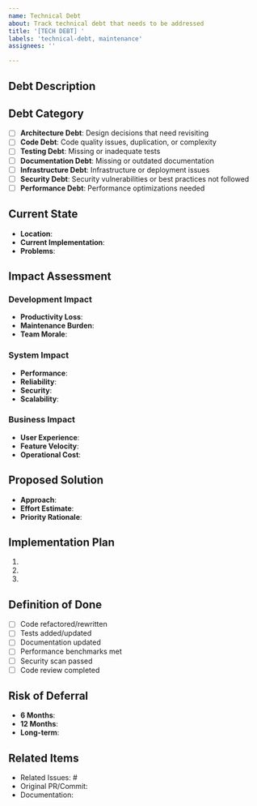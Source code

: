 ```yaml
---
name: Technical Debt
about: Track technical debt that needs to be addressed
title: '[TECH DEBT] '
labels: 'technical-debt, maintenance'
assignees: ''

---
```


## Debt Description
<!-- Describe the technical debt and how it was incurred -->

## Debt Category
<!-- Check the applicable category -->
- [ ] **Architecture Debt**: Design decisions that need revisiting
- [ ] **Code Debt**: Code quality issues, duplication, or complexity
- [ ] **Testing Debt**: Missing or inadequate tests
- [ ] **Documentation Debt**: Missing or outdated documentation
- [ ] **Infrastructure Debt**: Infrastructure or deployment issues
- [ ] **Security Debt**: Security vulnerabilities or best practices not followed
- [ ] **Performance Debt**: Performance optimizations needed

## Current State
<!-- Describe the current implementation and its problems -->
- **Location**: <!-- Service/component/file affected -->
- **Current Implementation**: 
- **Problems**: 

## Impact Assessment
### Development Impact
- **Productivity Loss**: <!-- How much does this slow down development? -->
- **Maintenance Burden**: <!-- Time spent working around this issue -->
- **Team Morale**: <!-- Does this frustrate developers? -->

### System Impact
- **Performance**: <!-- Any performance implications? -->
- **Reliability**: <!-- Does this affect system stability? -->
- **Security**: <!-- Any security risks? -->
- **Scalability**: <!-- Will this limit future growth? -->

### Business Impact
- **User Experience**: <!-- Does this affect end users? -->
- **Feature Velocity**: <!-- Does this slow down new features? -->
- **Operational Cost**: <!-- Any cost implications? -->

## Proposed Solution
<!-- Describe how to address this technical debt -->
- **Approach**: 
- **Effort Estimate**: <!-- T-shirt size: XS/S/M/L/XL -->
- **Priority Rationale**: <!-- Why should this be prioritized? -->

## Implementation Plan
<!-- High-level steps to resolve the debt -->
1. <!-- Step 1 -->
2. <!-- Step 2 -->
3. <!-- Step 3 -->

## Definition of Done
<!-- Clear criteria for when this debt is considered resolved -->
- [ ] Code refactored/rewritten
- [ ] Tests added/updated
- [ ] Documentation updated
- [ ] Performance benchmarks met
- [ ] Security scan passed
- [ ] Code review completed

## Risk of Deferral
<!-- What happens if we don't address this debt? -->
- **6 Months**: 
- **12 Months**: 
- **Long-term**: 

## Related Items
<!-- Link to related issues, PRs, or documentation -->
- Related Issues: #
- Original PR/Commit: 
- Documentation: